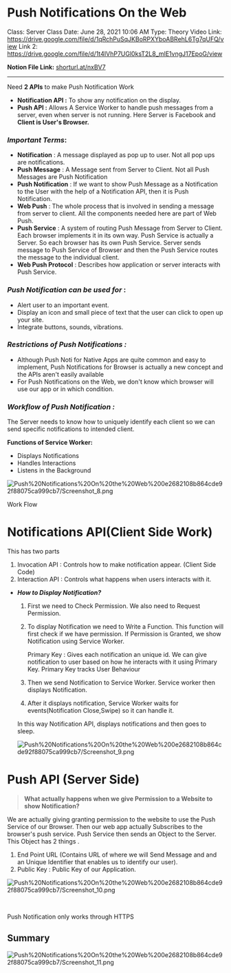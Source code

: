# Push Notifications On the Web

Class: Server
Class Date: June 28, 2021 10:06 AM
Type: Theory
Video Link: https://drive.google.com/file/d/1qRchPuSqJKBoRPXYboABRehL6Tg7qUFQ/view
Link 2: https://drive.google.com/file/d/1t4IVhP7UGl0ksT2L8_mlE1vngJ17EpoG/view

**Notion File Link:** [shorturl.at/nxBV7]()

------

Need **2 APIs** to make Push Notification Work

- **Notification API :**  To show any notification on the display.
- **Push API :**  Allows A Service Worker to handle push messages from a server, even when server is not running. Here Server is Facebook and **Client is User's Browser.**

### *Important Terms*:

- **Notification** : A message displayed as pop up to user. Not all pop ups are notifications.
- **Push Message** : A Message sent from Server to Client. Not all Push Messages are Push Notification
- **Push Notification** : If we want to show Push Message as a Notification to the User with the help of a Notification API, then it is Push Notification.
- **Web Push** : The whole process that is involved in sending a message from server to client. All the components needed here are part of Web Push.
- **Push Service** : A system of routing Push Message from Server to Client. Each browser implements it in its own way. Push Service is actually a Server. So each browser has its own Push Service. Server sends message to Push Service of Browser and then the Push Service routes the message to the individual client.
- **Web Push Protocol** : Describes how application or server interacts with Push Service.

   

### *Push Notification can be used for* :

- Alert user to an important event.
- Display an icon and small piece of text that the user can click to open up your site.
- Integrate buttons, sounds, vibrations.

### *Restrictions of Push Notifications :*

- Although Push Noti for Native Apps are quite common and easy to implement, Push Notifications for Browser is actually a new concept and the APIs aren't easily available
- For Push Notifications on the Web, we don't know which browser will use our app or in which condition.

### *Workflow of Push Notification :*

The Server needs to know how to uniquely identify each client so we can send specific      notifications to intended client.

**Functions of Service Worker:**

- Displays Notifications
- Handles Interactions
- Listens in the Background

![Push%20Notifications%20On%20the%20Web%200e2682108b864cde92f88075ca999cb7/Screenshot_8.png](Push%20Notifications%20On%20the%20Web%200e2682108b864cde92f88075ca999cb7/Screenshot_8.png)

Work Flow

# Notifications API(Client Side Work)

   This has two parts

1. Invocation API : Controls how to make notification appear. (Client Side Code)
2. Interaction API : Controls what happens when users interacts with it.

- ***How to Display Notification?***
    1. First we need to Check Permission. We also need to Request Permission.
    2. To display Notification we need to Write a Function. This function will first check if we have permission. If Permission is Granted, we show Notification using Service Worker.

        Primary Key : Gives each notification an unique id. We can give notification to user based on how he interacts with it using Primary Key. Primary Key tracks User Behaviour

    3. Then we send Notification to Service Worker. Service worker then displays Notification.

    4. After it displays notification, Service Worker waits for events(Notification Close,Swipe) so it can handle it.

    In this way Notification API, displays notifications and then goes to sleep.

    ![Push%20Notifications%20On%20the%20Web%200e2682108b864cde92f88075ca999cb7/Screenshot_9.png](Push%20Notifications%20On%20the%20Web%200e2682108b864cde92f88075ca999cb7/Screenshot_9.png)

# Push API (Server Side)

> **What actually happens when we give Permission to a Website to show Notification?**

We are actually giving granting permission to the website to use the Push Service of our Browser. Then our web app actually Subscribes to the browser's push service. Push Service then sends an Object to the Server. This Object has 2 things .

1. End Point URL (Contains URL of where we will Send Message and and an Unique Identifier that enables us to identify our user).
2. Public Key :  Public Key of our Application.

![Push%20Notifications%20On%20the%20Web%200e2682108b864cde92f88075ca999cb7/Screenshot_10.png](Push%20Notifications%20On%20the%20Web%200e2682108b864cde92f88075ca999cb7/Screenshot_10.png)

​                                                                             

Push Notification only works through HTTPS

## Summary

![Push%20Notifications%20On%20the%20Web%200e2682108b864cde92f88075ca999cb7/Screenshot_11.png](Push%20Notifications%20On%20the%20Web%200e2682108b864cde92f88075ca999cb7/Screenshot_11.png)
